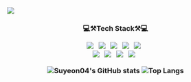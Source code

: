 <img src="https://capsule-render.vercel.app/api?type=waving&color=0:59c173, 50:a17fe0, 100:5d26c1&height=300&section=header&text=Suyeon's%20GitHub&fontSize=90&" />
<h3 align="center">💻⚒️Tech Stack⚒️💻</p>
<p align="center">
 <img src="https://img.shields.io/badge/Java-007396?style=flat-square&logo=Java&logoColor=white"/></a> &nbsp 
 <img src="https://img.shields.io/badge/MySQL-4479A1?style=flat-square&logo=MySQL&logoColor=white"/></a> &nbsp
 <img src="https://img.shields.io/badge/JavaScript-F7DF1E?style=flat-square&logo=JavaScript&logoColor=white"/></a> &nbsp
<img src="https://img.shields.io/badge/HTML5-E34F26?style=flat-square&logo=HTML5&logoColor=white"/></a> &nbsp
<img src="https://img.shields.io/badge/CSS3-1572B6?style=flat-square&logo=CSS3&logoColor=white"/></a> &nbsp
<br>
<img src="https://img.shields.io/badge/Node.js-339933?style=flat-square&logo=Node.js&logoColor=white"/></a> &nbsp
<img src="https://img.shields.io/badge/C-A8B9CC?style=flat-square&logo=C&logoColor=white"/></a> &nbsp
<img src="https://img.shields.io/badge/c++-00599C?style=flat-square&logo=c%2B%2B&logoColor=white"/></a> &nbsp 
<img src="https://img.shields.io/badge/Amazon AWS-232F3E?style=flat-square&logo=Amazon%20AWS&logoColor=white"/></a> &nbsp 

![Suyeon04's GitHub stats](https://github-readme-stats.vercel.app/api?username=Suyeon04&show_icons=true&theme=radical)
![Top Langs](https://github-readme-stats.vercel.app/api/top-langs/?username=Suyeon04&layout=compact&theme=tokyonight)

